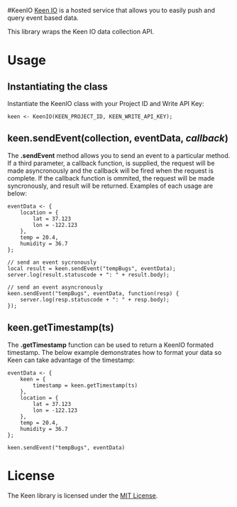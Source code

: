 #KeenIO
[Keen IO](http://keen.io) is a hosted service that allows you to easily push and query event based data.

This library wraps the Keen IO data collection API.

# Usage

## Instantiating the class
Instantiate the KeenIO class with your Project ID and Write API Key:

```squirrel
keen <- KeenIO(KEEN_PROJECT_ID, KEEN_WRITE_API_KEY);
```

## keen.sendEvent(collection, eventData, *callback*)
The **.sendEvent** method allows you to send an event to a particular method. If a third parameter, a callback function, is supplied, the request will be made asyncronously and the callback will be fired when the request is complete. If the callback function is ommited, the request will be made syncronously, and result will be returned. Examples of each usage are below:

```squirrel
eventData <- {
    location = {
        lat = 37.123
        lon = -122.123
    },
    temp = 20.4,
    humidity = 36.7
};

// send an event sycronously
local result = keen.sendEvent("tempBugs", eventData);
server.log(result.statuscode + ": " + result.body);

// send an event asyncronously
keen.sendEvent("tempBugs", eventData, function(resp) {
	server.log(resp.statuscode + ": " + resp.body);
});
```

## keen.getTimestamp(ts)
The **.getTimestamp** function can be used to return a KeenIO formated timestamp. The below example demonstrates how to format your data so Keen can take advantage of the timestamp:

```squirrel
eventData <- {
    keen = {
        timestamp = keen.getTimestamp(ts)
    },
    location = {
        lat = 37.123
        lon = -122.123
    },
    temp = 20.4,
    humidity = 36.7
};

keen.sendEvent("tempBugs", eventData)
```

# License
The Keen library is licensed under the [MIT License](./LICENSE).
